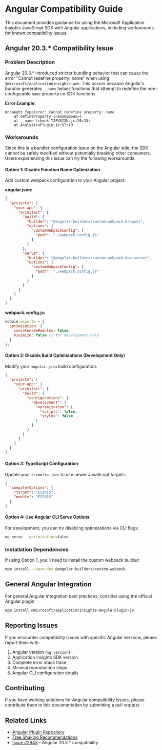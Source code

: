 # Angular Compatibility Guide

This document provides guidance for using the Microsoft Application Insights JavaScript SDK with Angular applications, including workarounds for known compatibility issues.

## Angular 20.3.* Compatibility Issue

### Problem Description

Angular 20.3.* introduced stricter bundling behavior that can cause the error "Cannot redefine property: name" when using `@microsoft/applicationinsights-web`. This occurs because Angular's bundler generates `__name` helper functions that attempt to redefine the non-configurable `name` property on SDK functions.

**Error Example:**
```
Uncaught TypeError: Cannot redefine property: name
    at defineProperty (<anonymous>)
    at __name (chunk-TJFVSI2U.js:20:33)
    at AnalyticsPlugin.js:57:10
```

### Workarounds

Since this is a bundler configuration issue on the Angular side, the SDK cannot be safely modified without potentially breaking other consumers. Users experiencing this issue can try the following workarounds:

#### Option 1: Disable Function Name Optimization

Add custom webpack configuration to your Angular project:

**angular.json:**
```json
{
  "projects": {
    "your-app": {
      "architect": {
        "build": {
          "builder": "@angular-builders/custom-webpack:browser",
          "options": {
            "customWebpackConfig": {
              "path": "./webpack.config.js"
            }
          }
        },
        "serve": {
          "builder": "@angular-builders/custom-webpack:dev-server",
          "options": {
            "customWebpackConfig": {
              "path": "./webpack.config.js"
            }
          }
        }
      }
    }
  }
}
```

**webpack.config.js:**
```javascript
module.exports = {
  optimization: {
    concatenateModules: false,
    minimize: false // for development only
  }
};
```

#### Option 2: Disable Build Optimizations (Development Only)

Modify your `angular.json` build configuration:

```json
{
  "projects": {
    "your-app": {
      "architect": {
        "build": {
          "configurations": {
            "development": {
              "optimization": {
                "scripts": false,
                "styles": false
              }
            }
          }
        }
      }
    }
  }
}
```

#### Option 3: TypeScript Configuration

Update your `tsconfig.json` to use newer JavaScript targets:

```json
{
  "compilerOptions": {
    "target": "ES2015",
    "module": "ES2015"
  }
}
```

#### Option 4: Use Angular CLI Serve Options

For development, you can try disabling optimizations via CLI flags:

```bash
ng serve --optimization=false
```

### Installation Dependencies

If using Option 1, you'll need to install the custom webpack builder:

```bash
npm install --save-dev @angular-builders/custom-webpack
```

## General Angular Integration

For general Angular integration best practices, consider using the official Angular plugin:

```bash
npm install @microsoft/applicationinsights-angularplugin-js
```

## Reporting Issues

If you encounter compatibility issues with specific Angular versions, please report them with:

1. Angular version (`ng version`)
2. Application Insights SDK version
3. Complete error stack trace
4. Minimal reproduction steps
5. Angular CLI configuration details

## Contributing

If you have working solutions for Angular compatibility issues, please contribute them to this documentation by submitting a pull request.

## Related Links

- [Angular Plugin Repository](https://github.com/microsoft/applicationinsights-angularplugin-js)
- [Tree Shaking Recommendations](../TreeShakingRecommendations.md)
- [Issue #2643](https://github.com/microsoft/ApplicationInsights-JS/issues/2643) - Angular 20.3.* compatibility
